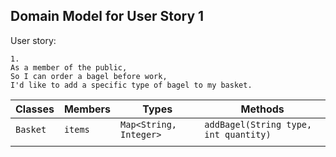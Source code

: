 ## Domain Model for User Story 1

User story:
```
1.
As a member of the public,
So I can order a bagel before work,
I'd like to add a specific type of bagel to my basket.
```

| Classes  | Members | Types                  | Methods                               |
|----------|---------|------------------------|---------------------------------------|
| `Basket` | `items` | `Map<String, Integer>` | `addBagel(String type, int quantity)` |
|          |         |                        |                                       |
